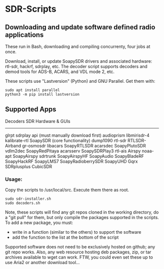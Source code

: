 # SDR-Scripts

## Downloading and update software defined radio applications
These run in Bash, downloading and compiling concurrenty, four jobs at once.

Download, install, or update SoapySDR drivers and associated hardware: rtl-sdr, hackrf, sdrplay, etc.
The decoder script supports decoders and demod tools for ADS-B, ACARS, and VDL mode 2, etc.

These scripts use "Lastversion" (Python) and GNU Parallel. Get them with:
```
sudo apt install parallel
python3 -m pip install lastversion
```

## Supported Apps
Decoders                    SDR Hardware & GUIs
----------------            ------------------------------------------
glrpt                       sdrplay api (must manually download first)
audioprism                  libmirisdr-4
kalibrate-rtl               SoapySDR (core functionality)
dump1090                    rtl-sdr
RTLSDR-Airband              gr-osmosdr
libacars                    SoapyRTLSDR
acarsdec                    SoapyPlutoSDR
vdlm2dec                    SoapyRedPitaya
acarsserv                   SoapySDRPlay3
rtl-ais                     Airspy
noaa-apt                    SoapyAirspy
sdrtrunk                    SoapyAirspyHF
                            SoapyAudio
                            SoapyBladeRF
                            SoapyHackRF
                            SoapyLMS7
                            SoapyRadioberrySDR
                            SoapyUHD
                            Gqrx
                            SDRplusplus
                            CubicSDR


### Usage:
Copy the scripts to /usr/local/src.  Execute them there as root.
```
sudo sdr-installer.sh
sudo decoders.sh
```
Note, these scripts will find any git repos cloned in the working directory, do a "git pull" for them, but only compile the packages supported in the scripts. To add a new package, you must:

- write in a function (similar to the others) to support the software
- add the function to the list at the bottom of the script

Supported software does not need to be exclusively hosted on github; any git repo works. Also, any web resource hosting deb packages, zip, or tar archives available to wget can work. FTW, you could even set these up to use Aria2 or another download tool...
